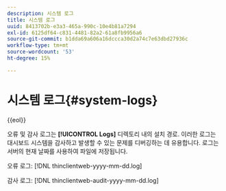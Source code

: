 ```yaml
---
description: 시스템 로그
title: 시스템 로그
uuid: 8413702b-e3a3-465a-990c-10e4b81a7294
exl-id: 6125df64-c831-4481-82a2-61a8fb9956a6
source-git-commit: b1dda69a606a16dccca30d2a74c7e63dbd27936c
workflow-type: tm+mt
source-wordcount: '53'
ht-degree: 15%

---
```


# 시스템 로그{#system-logs}

{{eol}}

오류 및 감사 로그는 **[!UICONTROL Logs]** 디렉토리 내의 설치 경로. 이러한 로그는 대시보드 시스템을 감사하고 발생할 수 있는 문제를 디버깅하는 데 유용합니다. 로그는 서버의 현재 날짜를 사용하여 파일에 저장됩니다.

오류 로그: [!DNL thinclientweb-yyyy-mm-dd.log]

감사 로그: [!DNL thinclientweb-audit-yyyy-mm-dd.log]
